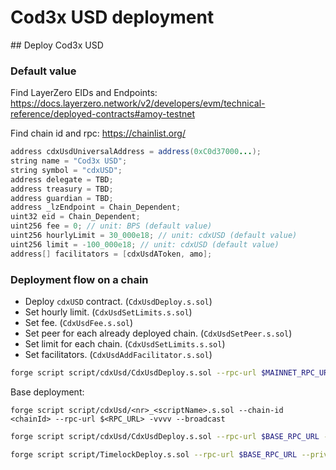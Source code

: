 # Cod3x USD deployment

## Deploy Cod3x USD

### Default value

Find LayerZero EIDs and Endpoints: https://docs.layerzero.network/v2/developers/evm/technical-reference/deployed-contracts#amoy-testnet

Find chain id and rpc: https://chainlist.org/

```java
address cdxUsdUniversalAddress = address(0xC0d37000...);
string name = "Cod3x USD";
string symbol = "cdxUSD";
address delegate = TBD;
address treasury = TBD;
address guardian = TBD;
address _lzEndpoint = Chain_Dependent;
uint32 eid = Chain_Dependent;
uint256 fee = 0; // unit: BPS (default value)
uint256 hourlyLimit = 30_000e18; // unit: cdxUSD (default value)
uint256 limit = -100_000e18; // unit: cdxUSD (default value)
address[] facilitators = [cdxUsdAToken, amo];
```

### Deployment flow on a chain

- Deploy `cdxUSD` contract. (`CdxUsdDeploy.s.sol`)
- Set hourly limit. (`CdxUsdSetLimits.s.sol`)
- Set fee. (`CdxUsdFee.s.sol`)
- Set peer for each already deployed chain. (`CdxUsdSetPeer.s.sol`)
- Set limit for each chain. (`CdxUsdSetLimits.s.sol`)
- Set facilitators. (`CdxUsdAddFacilitator.s.sol`)


```bash
forge script script/cdxUsd/CdxUsdDeploy.s.sol --rpc-url $MAINNET_RPC_URL --private-key $PRIVATE_KEY --etherscan-api-key $ETHEREUM_SCAN_APY_KEY --verify contracts/tokens/CdxUSD.sol:CdxUSD --broadcast
```


Base deployment:

`forge script script/cdxUsd/<nr>_<scriptName>.s.sol --chain-id <chainId> --rpc-url $<RPC_URL> -vvvv --broadcast`

```bash
forge script script/cdxUsd/CdxUsdDeploy.s.sol --rpc-url $BASE_RPC_URL --private-key $PRIVATE_KEY --etherscan-api-key $BASE_SCAN_APY_KEY --verify contracts/tokens/CdxUSD.sol:CdxUSD --broadcast
```

```bash
forge script script/TimelockDeploy.s.sol --rpc-url $BASE_RPC_URL --private-key $PRIVATE_KEY --etherscan-api-key $BASE_SCAN_APY_KEY --verify node_modules/@openzeppelin/contracts/governance/TimelockController.sol:TimelockController --broadcast
```
